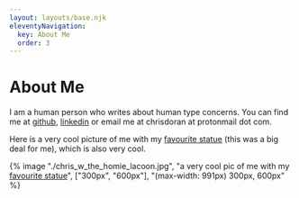 ```yaml
---
layout: layouts/base.njk
eleventyNavigation:
  key: About Me
  order: 3
---
```

<div class="content-container">
  
# About Me

I am a human person who writes about human type concerns. You can find me at [github](https://github.com/cdrn), [linkedin](https://www.linkedin.com/in/cdrn/) or email me at chrisdoran at protonmail dot com.

Here is a very cool picture of me with my [favourite statue](https://en.wikipedia.org/wiki/Laoco%C3%B6n_and_His_Sons) (this was a big deal for me), which is also very cool.

{% image "./chris_w_the_homie_lacoon.jpg", "a very cool pic of me with my [favourite statue](https://en.wikipedia.org/wiki/Laoco%C3%B6n_and_His_Sons)", ["300px", "600px"], "(max-width: 991px) 300px, 600px" %}

</div>
